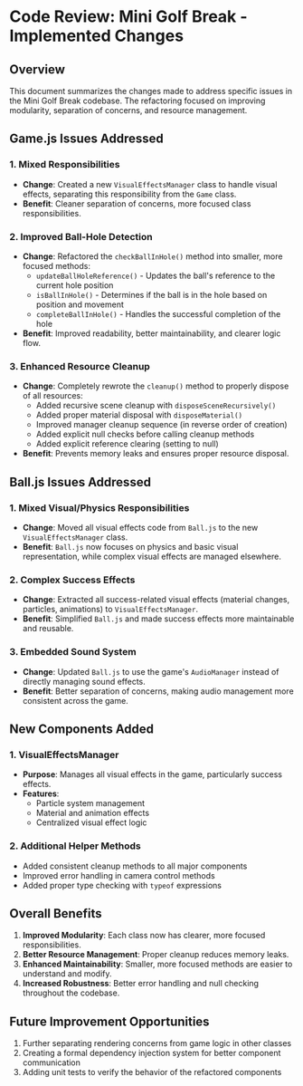 # Code Review: Mini Golf Break - Implemented Changes

## Overview
This document summarizes the changes made to address specific issues in the Mini Golf Break codebase. The refactoring focused on improving modularity, separation of concerns, and resource management.

## Game.js Issues Addressed

### 1. Mixed Responsibilities
- **Change**: Created a new `VisualEffectsManager` class to handle visual effects, separating this responsibility from the `Game` class.
- **Benefit**: Cleaner separation of concerns, more focused class responsibilities.

### 2. Improved Ball-Hole Detection
- **Change**: Refactored the `checkBallInHole()` method into smaller, more focused methods:
  - `updateBallHoleReference()` - Updates the ball's reference to the current hole position
  - `isBallInHole()` - Determines if the ball is in the hole based on position and movement
  - `completeBallInHole()` - Handles the successful completion of the hole
- **Benefit**: Improved readability, better maintainability, and clearer logic flow.

### 3. Enhanced Resource Cleanup
- **Change**: Completely rewrote the `cleanup()` method to properly dispose of all resources:
  - Added recursive scene cleanup with `disposeSceneRecursively()`
  - Added proper material disposal with `disposeMaterial()`
  - Improved manager cleanup sequence (in reverse order of creation)
  - Added explicit null checks before calling cleanup methods
  - Added explicit reference clearing (setting to null)
- **Benefit**: Prevents memory leaks and ensures proper resource disposal.

## Ball.js Issues Addressed

### 1. Mixed Visual/Physics Responsibilities
- **Change**: Moved all visual effects code from `Ball.js` to the new `VisualEffectsManager` class.
- **Benefit**: `Ball.js` now focuses on physics and basic visual representation, while complex visual effects are managed elsewhere.

### 2. Complex Success Effects
- **Change**: Extracted all success-related visual effects (material changes, particles, animations) to `VisualEffectsManager`.
- **Benefit**: Simplified `Ball.js` and made success effects more maintainable and reusable.

### 3. Embedded Sound System
- **Change**: Updated `Ball.js` to use the game's `AudioManager` instead of directly managing sound effects.
- **Benefit**: Better separation of concerns, making audio management more consistent across the game.

## New Components Added

### 1. VisualEffectsManager
- **Purpose**: Manages all visual effects in the game, particularly success effects.
- **Features**:
  - Particle system management
  - Material and animation effects
  - Centralized visual effect logic

### 2. Additional Helper Methods
- Added consistent cleanup methods to all major components
- Improved error handling in camera control methods
- Added proper type checking with `typeof` expressions

## Overall Benefits

1. **Improved Modularity**: Each class now has clearer, more focused responsibilities.
2. **Better Resource Management**: Proper cleanup reduces memory leaks.
3. **Enhanced Maintainability**: Smaller, more focused methods are easier to understand and modify.
4. **Increased Robustness**: Better error handling and null checking throughout the codebase.

## Future Improvement Opportunities

1. Further separating rendering concerns from game logic in other classes
2. Creating a formal dependency injection system for better component communication
3. Adding unit tests to verify the behavior of the refactored components
